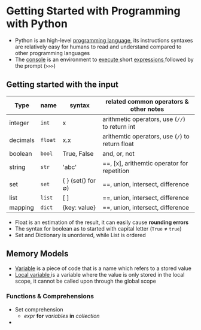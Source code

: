 # Getting Started with Programming with Python

- Python is an high-level <u>programming language</u>, its instructions syntaxes are relatively easy for humans to read and understand compared to other programming languages
- The <u>console</u> is an environment to <u>execute </u> short <u>expressions </u> followed by the prompt (`>>>`)



## Getting started with the input

| Type     | name    | syntax                       | related common operators & other notes          |
|----------|---------|------------------------------|-------------------------------------------------|
| integer  | `int`   | x                            | arithmetic operators, use (`//`) to return int  |
| decimals | `float` | x.x                          | arithemtic operators, use (`/`) to return float |
| boolean  | `bool`  | True, False                  | and, or, not                                    |
| string   | `str`   | 'abc'                        | ==, [x], arithemtic operator for repetition     |
| set      | `set`   | { } (set() for ∅) | ==, union, intersect, difference                |
| list     | `list`  | [ ]                          | ==, union, intersect, difference                |
| mapping  | `dict`  | {key: value}                 | ==, union, intersect, difference                |

- Float is an estimation of the result, it can easily cause **rounding errors**
- The syntax for boolean as to started with capital letter (`True` ≠ `true`)
- Set and Dictionary is unordered, while List is ordered 


## Memory Models
- <u>Variable</u> is a piece of code that is a name which refers to a stored value
- <u>Local variable </u> is a variable where the value is only stored in the local scope, it cannot be called upon through the global scope


### Functions & Comprehensions
- Set comprehension
   - *expr* **for** *variables* **in** *collection*
- 
